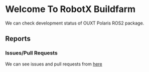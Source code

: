 # Welcome To RobotX Buildfarm

We can check development status of OUXT Polaris ROS2 package.  

## Reports
### Issues/Pull Requests

We can see issues and pull requests from [here](https://ouxt-polaris.github.io/robotx_buildfarm/report/#issuespull-requests)